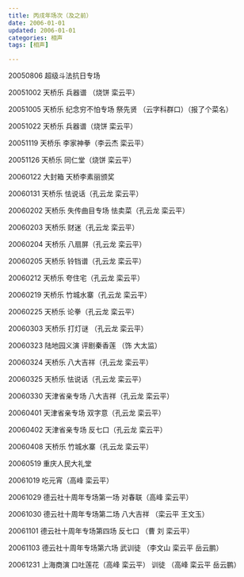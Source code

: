 ```yaml
---
title: 丙戌年场次（及之前）
date: 2006-01-01
updated: 2006-01-01
categories: 相声
tags: [相声] 

---
```


20050806 超级斗法抗日专场

20051002 天桥乐 兵器谱 （烧饼 栾云平）

20051005 天桥乐 纪念穷不怕专场 祭先贤 （云字科群口）（报了个菜名）

20051022 天桥乐 兵器谱（烧饼 栾云平）

20051119 天桥乐 李家神拳（李云杰 栾云平）

20051126 天桥乐 同仁堂（烧饼 栾云平）

20060122 大封箱 天桥李素丽颁奖

20060131 天桥乐 怯说话（孔云龙 栾云平）

20060202 天桥乐 失传曲目专场 怯卖菜（孔云龙 栾云平）

20060203 天桥乐 财迷（孔云龙 栾云平）

20060204 天桥乐 八扇屏（孔云龙 栾云平）

20060205 天桥乐 铃铛谱（孔云龙 栾云平）

20060212 天桥乐 夸住宅（孔云龙 栾云平）

20060219 天桥乐 竹城水寨（孔云龙 栾云平）

20060225 天桥乐 论拳（孔云龙 栾云平）

20060303 天桥乐 打灯谜 （孔云龙 栾云平）

20060323 陆地园义演 评剧秦香莲 （饰 大太监）

20060324 天桥乐 八大吉祥（孔云龙 栾云平）

20060325 天桥乐 怯说话（孔云龙 栾云平）

20060330 天津省亲专场 八大吉祥（孔云龙 栾云平）

20060401 天津省亲专场 双字意（孔云龙 栾云平）

20060402 天津省亲专场 反七口（孔云龙 栾云平）

20060408 天桥乐 竹城水寨（孔云龙 栾云平）

20060519 重庆人民大礼堂

20061019 吃元宵（高峰 栾云平）

20061029 德云社十周年专场第一场 对春联（高峰 栾云平）

20061030 德云社十周年专场第二场 八大吉祥 （栾云平 王文玉）

20061101 德云社十周年专场第四场 反七口 （曹 刘 栾云平）

20061103 德云社十周年专场第六场  武训徒 （李文山 栾云平 岳云鹏）

20061231 上海商演 口吐莲花（高峰 栾云平） 训徒 （高峰 栾云平 岳云鹏）

